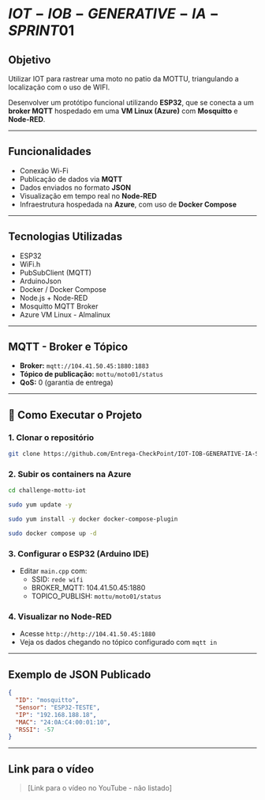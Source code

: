# $IOT-IOB-GENERATIVE-IA-SPRINT01$

## **Objetivo**

Utilizar IOT para rastrear uma moto no patio da MOTTU, triangulando a localização com o uso de WIFI.

Desenvolver um protótipo funcional utilizando **ESP32**, que se conecta a um **broker MQTT** hospedado em uma **VM Linux (Azure)** com **Mosquitto** e **Node-RED**.

---

## **Funcionalidades**

- Conexão Wi-Fi
- Publicação de dados via **MQTT**
- Dados enviados no formato **JSON**
- Visualização em tempo real no **Node-RED**
- Infraestrutura hospedada na **Azure**, com uso de **Docker Compose**

---

## **Tecnologias Utilizadas**

- ESP32
- WiFi.h
- PubSubClient (MQTT)
- ArduinoJson
- Docker / Docker Compose
- Node.js + Node-RED
- Mosquitto MQTT Broker
- Azure VM Linux - Almalinux

---

## **MQTT - Broker e Tópico**

- **Broker:** `mqtt://104.41.50.45:1880:1883`
- **Tópico de publicação:** `mottu/moto01/status`
- **QoS:** 0 (garantia de entrega)

---

## 🔹 **Como Executar o Projeto**

### 1. Clonar o repositório

```bash
git clone https://github.com/Entrega-CheckPoint/IOT-IOB-GENERATIVE-IA-SPRINT01
```

### 2. Subir os containers na Azure

```bash
cd challenge-mottu-iot

sudo yum update -y 

sudo yum install -y docker docker-compose-plugin

sudo docker compose up -d
```

### 3. Configurar o ESP32 (Arduino IDE)

- Editar `main.cpp` com:
  - SSID: `rede wifi`
  - BROKER_MQTT: 104.41.50.45:1880
  - TOPICO_PUBLISH: `mottu/moto01/status`

### 4. Visualizar no Node-RED

- Acesse `http://http://104.41.50.45:1880`
- Veja os dados chegando no tópico configurado com `mqtt in`

---

## **Exemplo de JSON Publicado**

```json
{
  "ID": "mosquitto",
  "Sensor": "ESP32-TESTE",
  "IP": "192.168.188.18",
  "MAC": "24:0A:C4:00:01:10",
  "RSSI": -57
}
```

---

## Link para o vídeo

> \[Link para o vídeo no YouTube - não listado]
